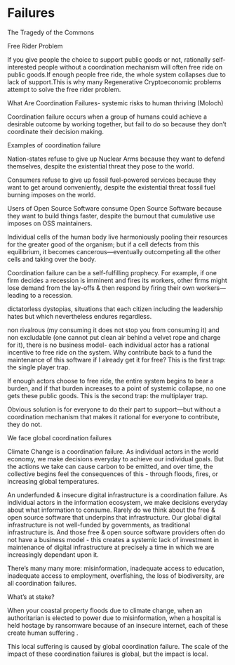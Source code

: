 # Failures

The Tragedy of the Commons

Free Rider Problem

If you give people the choice to support public goods or not, rationally self-interested people without a coordination mechanism will often free ride on public goods.If enough people free ride, the whole system collapses due to lack of support.This is why many Regenerative Cryptoeconomic problems attempt to solve the free rider problem.



What Are Coordination Failures- systemic risks to human thriving (Moloch)&#x20;

Coordination failure occurs when a group of humans could achieve a desirable outcome by working together, but fail to do so because they don’t coordinate their decision making.

Examples of coordination failure

Nation-states refuse to give up Nuclear Arms because they want to defend themselves, despite the existential threat they pose to the world.&#x20;

Consumers refuse to give up fossil fuel-powered services because they want to get around conveniently, despite the existential threat fossil fuel burning imposes on the world.

Users of Open Source Software consume Open Source Software because they want to build things faster, despite the burnout that cumulative use imposes on OSS maintainers.

Individual cells of the human body live harmoniously pooling their resources for the greater good of the organism; but if a cell defects from this equilibrium, it becomes cancerous—eventually outcompeting all the other cells and taking over the body.

Coordination failure can be a self-fulfilling prophecy. For example, if one firm decides a recession is imminent and fires its workers, other firms might lose demand from the lay-offs & then respond by firing their own workers—leading to a recession.

dictatorless dystopias, situations that each citizen including the leadership hates but which nevertheless endures regardless.&#x20;

non rivalrous (my consuming it does not stop you from consuming it) and non excludable (one cannot put clean air behind a velvet rope and charge for it), there is no business model- each individual actor has a rational incentive to free ride on the system. Why contribute back to a fund the maintenance of this software if I already get it for free? This is the first trap: the single player trap.

If enough actors choose to free ride, the entire system begins to bear a burden, and if that burden increases to a point of systemic collapse, no one gets these public goods. This is the second trap: the multiplayer trap.

Obvious solution is for everyone to do their part to support—but without a coordination mechanism that makes it rational for everyone to contribute, they do not.

We face global coordination failures

Climate Change is a coordination failure. As individual actors in the world economy, we make decisions everyday to achieve our individual goals.  But the actions we take can cause carbon to be emitted, and over time, the collective begins feel the consequences of this - through floods, fires, or increasing global temperatures.

&#x20;

An underfunded & insecure digital infrastructure is a coordination failure. As individual actors in the information ecosystem, we make decisions everyday about what information to consume.  Rarely do we think about the free & open source software that underpins that infrastructure.  Our global digital infrastructure is not well-funded by governments, as traditional infrastructure is. And those free & open source software providers often do not have a business model - this creates a systemic lack of investment in maintenance of digital infrastructure at precisely a time in which we are increasingly dependant upon it.

&#x20;

There’s many many more:  misinformation, inadequate access to education, inadequate access to employment, overfishing, the loss of biodiversity, are all coordination failures.

What’s at stake?

When your coastal property floods due to climate change, when an authoritarian is elected to power due to misinformation, when a hospital is held hostage by ransomware because of an insecure internet, each of these create human suffering . &#x20;

&#x20;

This local suffering is caused by global coordination failure.  The scale of the impact of these coordination failures is global, but the impact is local.
